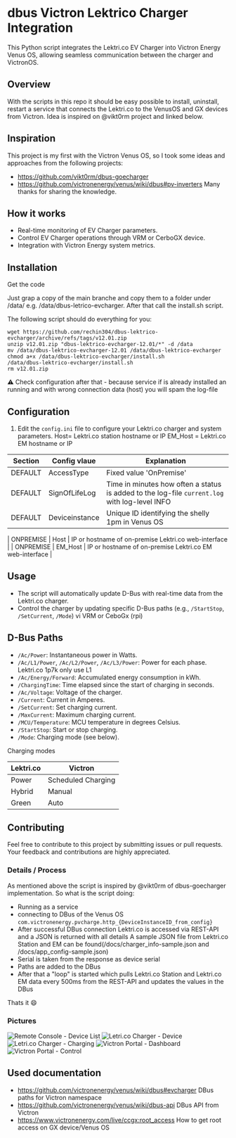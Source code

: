 # dbus Victron Lektrico Charger Integration
This Python script integrates the Lektri.co EV Charger into Victron Energy Venus OS, allowing seamless communication between the charger and VictronOS. 

## Overview
With the scripts in this repo it should be easy possible to install, uninstall, restart a service that connects the Lektri.co to the VenusOS and GX devices from Victron.
Idea is inspired on @vikt0rm project and linked below.


## Inspiration
This project is my first with the Victron Venus OS, so I took some ideas and approaches from the following projects: 
- https://github.com/vikt0rm/dbus-goecharger
- https://github.com/victronenergy/venus/wiki/dbus#pv-inverters
Many thanks for sharing the knowledge.

## How it works

- Real-time monitoring of EV Charger parameters.
- Control EV Charger operations through VRM or CerboGX device.
- Integration with Victron Energy system metrics.

## Installation
Get the code

Just grap a copy of the main branche and copy them to a folder under /data/ e.g. /data/dbus-letrico-evcharger. 
After that call the install.sh script.

The following script should do everything for you:
```
wget https://github.com/rechin304/dbus-lektrico-evcharger/archive/refs/tags/v12.01.zip
unzip v12.01.zip "dbus-lektrico-evcharger-12.01/*" -d /data
mv /data/dbus-lektrico-evcharger-12.01 /data/dbus-lektrico-evcharger
chmod a+x /data/dbus-lektrico-evcharger/install.sh
/data/dbus-lektrico-evcharger/install.sh
rm v12.01.zip
```
⚠️ Check configuration after that - because service if is already installed an running and with wrong connection data (host) you will spam the log-file

## Configuration

1. Edit the `config.ini` file to configure your Lektri.co charger and system parameters.
	Host= Lektri.co station hostname or IP
	EM_Host = Lektri.co EM hostname or IP
	
| Section  | Config vlaue | Explanation |
| ------------- | ------------- | ------------- |
| DEFAULT  | AccessType | Fixed value 'OnPremise' |
| DEFAULT  | SignOfLifeLog  | Time in minutes how often a status is added to the log-file `current.log` with log-level INFO |
| DEFAULT  | Deviceinstance | Unique ID identifying the shelly 1pm in Venus OS || DEFAULT  | Phase | Valid values L1, L2 or L3: represents the phase where pv inverter is feeding in |

| ONPREMISE  | Host | IP or hostname of on-premise Lektri.co web-interface |
| ONPREMISE  | EM_Host | IP or hostname of on-premise Lektri.co EM web-interface |


## Usage

- The script will automatically update D-Bus with real-time data from the Lektri.co charger.
- Control the charger by updating specific D-Bus paths (e.g., `/StartStop`, `/SetCurrent`, `/Mode`) vi VRM or CeboGx (rpi)

## D-Bus Paths

- `/Ac/Power`: Instantaneous power in Watts.
- `/Ac/L1/Power`, `/Ac/L2/Power`, `/Ac/L3/Power`: Power for each phase. Lektri.co 1p7k only use L1
- `/Ac/Energy/Forward`: Accumulated energy consumption in kWh.
- `/ChargingTime`: Time elapsed since the start of charging in seconds.
- `/Ac/Voltage`: Voltage of the charger.
- `/Current`: Current in Amperes.
- `/SetCurrent`: Set charging current.
- `/MaxCurrent`: Maximum charging current.
- `/MCU/Temperature`: MCU temperature in degrees Celsius.
- `/StartStop`: Start or stop charging.
- `/Mode`: Charging mode (see below).

Charging modes

| Lektri.co | Victron |
 ------------- | ------------- |
| Power | Scheduled Charging |
| Hybrid | Manual |
| Green | Auto |

## Contributing

Feel free to contribute to this project by submitting issues or pull requests. Your feedback and contributions are highly appreciated.

### Details / Process
As mentioned above the script is inspired by @vikt0rm of dbus-goecharger implementation.
So what is the script doing:
- Running as a service
- connecting to DBus of the Venus OS `com.victronenergy.pvcharge.http_{DeviceInstanceID_from_config}`
- After successful DBus connection Lektri.co is accessed via REST-API and a JSON is returned with all details
  A sample JSON file from Lektri.co Station and EM can be found(/docs/charger_info-sample.json and /docs/app_config-sample.json)
- Serial is taken from the response as device serial
- Paths are added to the DBus
- After that a "loop" is started which pulls Lektri.co Station and Lektri.co EM data every 500ms from the REST-API and updates the values in the DBus

Thats it 😄

### Pictures
![Remote Console - Device List](img/Device-List.png)
![Letri.co Charger - Device](img/Lektri_co.png)
![Letri.co Charger - Charging](img/Lektri_co_Charging.png)
![Victron Portal - Dashboard](img/VRM_Lektri_co_Overview.png)
![Victron Portal - Control](img/VRM_Lektri_co_Controls.png)

## Used documentation
- https://github.com/victronenergy/venus/wiki/dbus#evcharger   DBus paths for Victron namespace
- https://github.com/victronenergy/venus/wiki/dbus-api   DBus API from Victron
- https://www.victronenergy.com/live/ccgx:root_access   How to get root access on GX device/Venus OS
